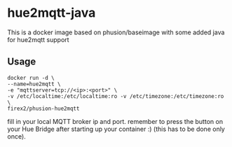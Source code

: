 # hue2mqtt-java
This is a docker image based on phusion/baseimage with some added java for hue2mqtt support

## Usage

```
docker run -d \
--name=hue2mqtt \
-e "mqttserver=tcp://<ip>:<port>" \
-v /etc/localtime:/etc/localtime:ro -v /etc/timezone:/etc/timezone:ro \
firex2/phusion-hue2mqtt
```
fill in your local MQTT broker ip and port.
remember to press the button on your Hue Bridge after starting up your container :) (this has to be done only once).